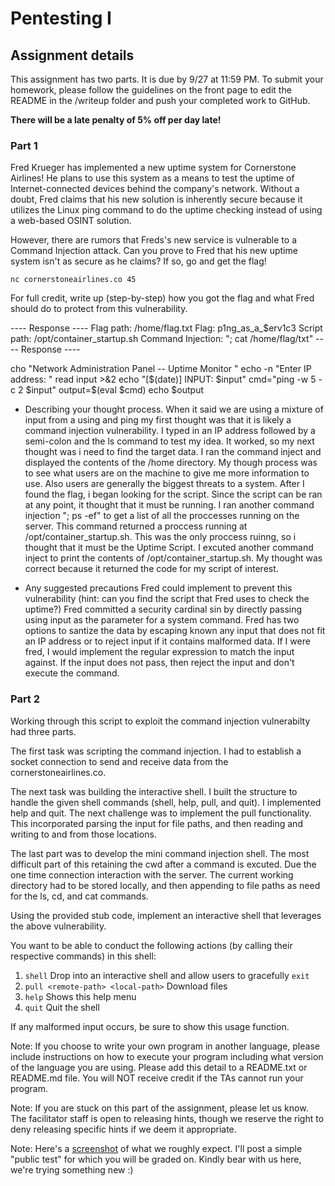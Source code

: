 Pentesting I
======

## Assignment details

This assignment has two parts. It is due by 9/27 at 11:59 PM.
To submit your homework, please follow the guidelines on the front page to edit the README in the /writeup folder and push your completed work to GitHub.


**There will be a late penalty of 5% off per day late!**

### Part 1

Fred Krueger has implemented a new uptime system for Cornerstone Airlines! He plans to use this system as a means to test the uptime of Internet-connected devices behind the company's network. Without a doubt, Fred claims that his new solution is inherently secure because it utilizes the Linux ping command to do the uptime checking instead of using a web-based OSINT solution.

However, there are rumors that Freds's new service is vulnerable to a Command Injection attack. Can you prove to Fred that his new uptime system isn't as secure as he claims? If so, go and get the flag!

`nc cornerstoneairlines.co 45`

For full credit, write up (step-by-step) how you got the flag and what Fred should do to protect from this vulnerability.

---- Response ----
Flag path: /home/flag.txt
Flag: p1ng_as_a_$erv1c3
Script path: /opt/container_startup.sh
Command Injection: "; cat /home/flag/txt"
---- Response ----

cho "Network Administration Panel -- Uptime Monitor "
echo -n "Enter IP address: " read input >&2 echo "[$(date)] INPUT: $input" cmd="ping -w 5 -c 2 $input" output=$(eval $cmd) echo $output

* Describing your thought process.
When it said we are using a mixture of input from a using and ping my first thought was that it is likely a command injection vulnerability. I typed in an IP address followed by a semi-colon and the ls command to test my idea. It worked, so my next thought was i need to find the target data. I ran the command inject and displayed the contents of the /home directory. My though process was to see what users are on the machine to give me more information to use. Also users are generally the biggest threats to a system. After I found the flag, i began looking for the script. Since the script can be ran at any point, it thought that it must be running. I ran another command injection "; ps -ef" to get a list of all the proccesses running on the server. This command returned a proccess running at /opt/container_startup.sh. This was the only proccess ruinng, so i thought that it must be the Uptime Script. I excuted another command inject to print the contents of /opt/container_startup.sh. My thought was correct because it returned the code for my script of interest.


* Any suggested precautions Fred could implement to prevent this vulnerability (hint: can you find the script that Fred uses to check the uptime?)
Fred committed a security cardinal sin by directly passing using input as the parameter for a system command. Fred has two options to santize the data by escaping known any input that does not fit an IP address or to reject input if it contains malformed data. If I were fred, I would implement the regular expression to match the input against. If the input does not pass, then reject the input and don't execute the command.

### Part 2

Working through this script to exploit the command injection vulnerabilty had three parts.

The first task was scripting the command injection. I had to establish a socket connection to send and receive data from the cornerstoneairlines.co.

The next task was building the interactive shell. I built the structure to handle the given shell commands (shell, help, pull, and quit). I implemented help and quit. The next challenge was to implement the pull functionality. This incorporated parsing the input for file paths, and then reading and writing to and from those locations.

The last part was to develop the mini command injection shell. The most difficult part of this retaining the cwd after a command is excuted. Due the one time connection interaction with the server. The current working directory had to be stored locally, and then appending to file paths as need for the ls, cd, and cat commands.


Using the provided stub code, implement an interactive shell that leverages the above vulnerability.

You want to be able to conduct the following actions (by calling their respective commands) in this shell:

1) `shell`                               Drop into an interactive shell and allow users to gracefully `exit`
2) `pull <remote-path> <local-path>`     Download files
3) `help`                                Shows this help menu
4) `quit`                                Quit the shell

If any malformed input occurs, be sure to show this usage function.

Note: If you choose to write your own program in another language, please include instructions on how to execute your program including what version of the language you are using. Please add this detail to a README.txt or README.md file. You will NOT receive credit if the TAs cannot run your program.

Note: If you are stuck on this part of the assignment, please let us know. The facilitator staff is open to releasing hints, though we reserve the right to deny releasing specific hints if we deem it appropriate.

Note: Here's a [screenshot](shellimg.png) of what we roughly expect. I'll post a simple "public test" for which you will be graded on. Kindly bear with us here, we're trying something new :)
